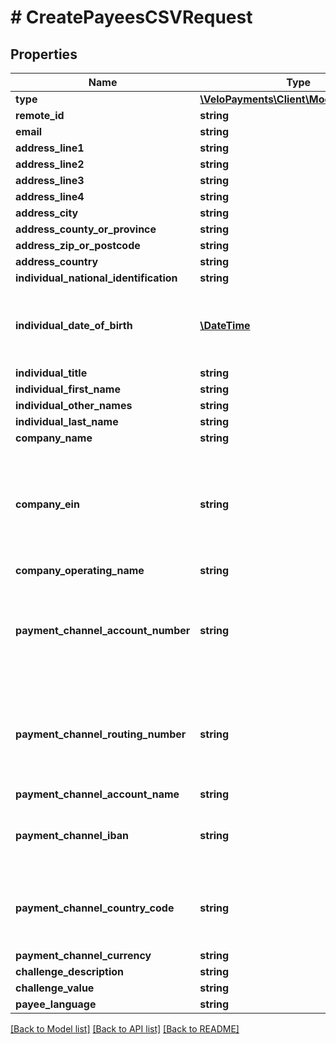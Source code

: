 # # CreatePayeesCSVRequest

## Properties

Name | Type | Description | Notes
------------ | ------------- | ------------- | -------------
**type** | [**\VeloPayments\Client\Model\PayeeType**](PayeeType.md) |  | 
**remote_id** | **string** |  | 
**email** | **string** |  | 
**address_line1** | **string** |  | 
**address_line2** | **string** |  | [optional] 
**address_line3** | **string** |  | [optional] 
**address_line4** | **string** |  | [optional] 
**address_city** | **string** |  | 
**address_county_or_province** | **string** |  | [optional] 
**address_zip_or_postcode** | **string** |  | 
**address_country** | **string** |  | 
**individual_national_identification** | **string** |  | [optional] 
**individual_date_of_birth** | [**\DateTime**](\DateTime.md) | Must not be date in future. Example - 1970-05-20 | [optional] 
**individual_title** | **string** |  | [optional] 
**individual_first_name** | **string** |  | [optional] 
**individual_other_names** | **string** |  | [optional] 
**individual_last_name** | **string** |  | [optional] 
**company_name** | **string** |  | [optional] 
**company_ein** | **string** | Company Tax Id (EIN) must be 9 numeric characters. Must match the regular expression &#x60;&#x60;&#x60;[\\d]{9}&#x60;&#x60;&#x60;. | [optional] 
**company_operating_name** | **string** |  | [optional] 
**payment_channel_account_number** | **string** | Either routing number and account number or only iban must be set | [optional] 
**payment_channel_routing_number** | **string** | Either routing number and account number or only iban must be set | [optional] 
**payment_channel_account_name** | **string** |  | [optional] 
**payment_channel_iban** | **string** | Must match the regular expression &#x60;&#x60;&#x60;^[A-Za-z0-9]+$&#x60;&#x60;&#x60;. | [optional] 
**payment_channel_country_code** | **string** | Must be a 2 character country code - per ISO 3166-1 | [optional] 
**payment_channel_currency** | **string** |  | [optional] 
**challenge_description** | **string** |  | [optional] 
**challenge_value** | **string** |  | [optional] 
**payee_language** | **string** |  | [optional] 

[[Back to Model list]](../../README.md#documentation-for-models) [[Back to API list]](../../README.md#documentation-for-api-endpoints) [[Back to README]](../../README.md)


